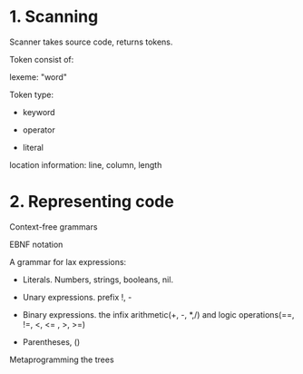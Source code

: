 
# 1. Scanning

Scanner takes source code, returns tokens.

Token consist of:

lexeme: "word"

Token type:

- keyword

- operator

- literal

location information: line, column, length

# 2. Representing code

Context-free grammars

EBNF notation

A grammar for lax expressions:

- Literals. Numbers, strings, booleans, nil.

- Unary expressions. prefix !, -

- Binary expressions. the infix arithmetic(+, -, *,/) and logic operations(==, !=, <, <= , >, >=)

- Parentheses, ()

Metaprogramming the trees
